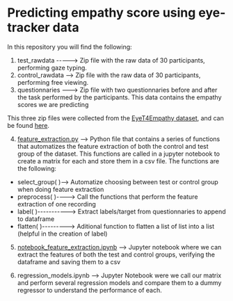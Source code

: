 # Predicting empathy score using eye-tracker data
In this repository you will find the following:


1. test_rawdata -----> Zip file with the raw data of 30 participants, performing gaze typing.
2. control_rawdata --> Zip file with the raw data of 30 participants, performing free viewing.
3. questionnaries ---> Zip file with two questionnaries before and after the task performed by the participants. This data contains the empathy scores we are predicting

This three zip files were collected from the [EyeT4Empathy dataset](https://www.ncbi.nlm.nih.gov/pmc/articles/PMC9719458/), and can be found [here](https://drive.google.com/drive/folders/1SlvDzPxx-vHP3nCmTyEXrUPao6pRYPcA?usp=share_link).

4. [feature_extraction.py](feature_extraction.py) --> Python file that contains a series of functions that automatizes the feature extraction of both the control and test group of the dataset.
This functions are called in a jupyter notebook to create a matrix for each and store them in a csv file. The functions are the following:
  - select_group( )--> Automatize choosing between test or control group when doing feature extraction
  - preprocess( )----> Call the functions that perform the feature extraction of one recording
  - label( )-----------> Extract labels/target from questionnaries to append to dataframe
  - flatten( )---------> Aditional function to flatten a list of list into a list (helpful in the creation of label)

5. [notebook_feature_extraction.ipynb](notebook_feature_extraction.ipynb) --> Jupyter notebook where we can extract the features of both the test and control groups, verifying the dataframe and saving them to a csv

6. regression_models.ipynb --> Jupyter Notebook were we call our matrix and perform several regression models and compare them to a dummy regressor to understand the performance of each. 
